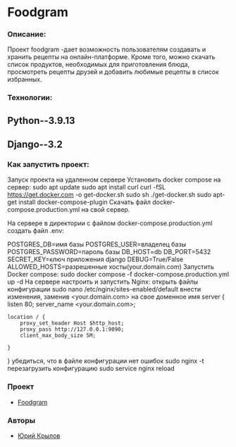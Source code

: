 # Foodgram
### Описание:
Проект foodgram -дает возможность пользователям создавать и хранить рецепты на онлайн-платформе. Кроме того, можно скачать список продуктов, необходимых для приготовления блюда, просмотреть рецепты друзей и добавить любимые рецепты в список избранных.

### Технологии:

## Python--3.9.13
## Django--3.2

### Как запустить проект:

Запуск проекта на удаленном сервере
Установить docker compose на сервер:
sudo apt update
sudo apt install curl
curl -fSL https://get.docker.com -o get-docker.sh
sudo sh ./get-docker.sh
sudo apt-get install docker-compose-plugin
Скачать файл docker-compose.production.yml на свой сервер.

На сервере в директории с файлом docker-compose.production.yml создать файл .env:

POSTGRES_DB=имя базы
POSTGRES_USER=владелец базы
POSTGRES_PASSWORD=пароль базы
DB_HOST=db
DB_PORT=5432
SECRET_KEY=ключ приложения django
DEBUG=True/False
ALLOWED_HOSTS=разрешенные хосты(your.domain.com)
Запустить Docker compose:
sudo docker compose -f docker-compose.production.yml up -d
На сервере настроить и запустить Nginx:
открыть файлы конфигурации
sudo nano /etc/nginx/sites-enabled/default
внести изменения, заменив <your.domain.com> на свое доменное имя
server {
    listen 80;
    server_name <your.domain.com>;

    location / {
        proxy_set_header Host $http_host;        
        proxy_pass http://127.0.0.1:9090;
        client_max_body_size 5M;
        
    }
}
убедиться, что в файле конфигурации нет ошибок
sudo nginx -t
перезагрузить конфигурацию
sudo service nginx reload

### Проект
- [Foodgram](https://bboi.hopto.org)

### Авторы
- [Юрий Крылов](https://github.com/BlueWe11s)
